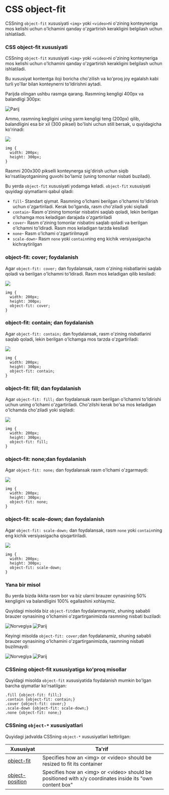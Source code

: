 # CSS object-fit

CSSning `object-fit` xususiyati `<img>` yoki `<video>`ni o'zining konteyneriga mos kelishi uchun o'lchamini qanday o'zgartirish kerakligini belgilash uchun ishlatiladi.

### CSS object-fit xususiyati

CSSning `object-fit` xususiyati `<img>` yoki `<video>`ni o'zining konteyneriga mos kelishi uchun o'lchamini qanday o'zgartirish kerakligini belgilash uchun ishlatiladi.

Bu xususiyat kontentga iloji boricha cho'zilish va ko'proq joy egalalsh kabi turli yo'llar bilan konteynerni to'ldirishni aytadi.

Parijda olingan ushbu rasmga qarang. Rasmning kengligi 400px va balandligi 300px:

![Parij](https://www.w3schools.com/css/paris.jpg)

Ammo, rasmning kegligini uning yarm kengligi teng (200px) qilib, balandligini esa bir xil (300 piksel) bo'lishi uchun still bersak, u quyidagicha ko'rinadi:

![](<../../.gitbook/assets/image (360).png>)

```
img {
  width: 200px;
  height: 300px;
}
```

Rasmni 200x300 pikselli konteynerga sig'dirish uchun siqib ko'rsatilayotganining guvohi bo'lamiz (uning tomonlar nisbati buziladi).

Bu yerda `object-fit` xususiyati yodamga keladi. `object-fit` xususiyati quyidagi qiymatlarni qabul qiladi:

* `fill`- Standart qiymat. Rasmning o'lchami berilgan o'lchamni to'ldirish uchun o'zgartiriladi. Kerak bo'lganda, rasm cho'ziladi yoki siqiladi
* `contain`- Rasm o'zining tomonlar nisbatini saqlab qoladi, lekin berilgan o'lchamga mos keladigan darajada o'zgartiriladi
* `cover`- Rasm o'zining tomonlar nisbatini saqlab qoladi va berilgan o'lchamni to'ldiradi. Rasm mos keladigan tarzda kesiladi
* `none`- Rasm o'lchami o'zgartirilmaydi
* `scale-down`- Rasm `none` yoki `contain`ning eng kichik versiyasigacha kichraytirilgan

### object-fit: cover; foydalanish

Agar  `object-fit: cover;` dan foydalansak, rasm o'zining nisbatlarini saqlab qoladi va berilgan o'lchamni to'ldiradi. Rasm mos keladigan qilib kesiladi:

![](<../../.gitbook/assets/image (278).png>)

```
img {
  width: 200px;
  height: 300px;
  object-fit: cover;
}
```

### object-fit: contain; dan foydalanish

Agar `object-fit: contain;` dan foydalansak, rasm o'zining nisbatlarini saqlab qoladi, lekin berilgan o'lchamga mos tarzda o'zgartiriladi:

![](<../../.gitbook/assets/image (607).png>)

```
img {
  width: 200px;
  height: 300px;
  object-fit: contain;
}
```

### object-fit: fill; dan foydalanish

Agar `object-fit: fill;` dan foydalansak rasm berilgan o'lchamni to'ldirishi uchun uning o'lchami o'zgartiriladi. Cho'zilshi kerak bo'sa mos keladigan o'lchamda cho'ziladi yoki siqiladi:

![](<../../.gitbook/assets/image (235).png>)

```
img {
  width: 200px;
  height: 300px;
  object-fit: fill;
}
```

### object-fit: none;dan foydalanish

Agar `object-fit: none;` dan foydalansak rasm o'lchami o'zgarmaydi:

![](<../../.gitbook/assets/image (280).png>)

```
img {
  width: 200px;
  height: 300px;
  object-fit: none;
}
```

### object-fit: scale-down; dan foydalanish

Agar `object-fit: scale-down;` dan foydalansak, rasm `none` yoki `contain`ning eng kichik versiyasigacha qisqartiriladi.

![](<../../.gitbook/assets/image (283).png>)

```
img {
  width: 200px;
  height: 300px;
  object-fit: scale-down;
}
```

### Yana bir misol

Bu yerda bizda ikkita rasm bor va biz ularni brauzer oynasining 50% kengligini va balandligini 100% egallashini xohlaymiz.

Quyidagi misolda biz `object-fit`dan foydalanmaymiz, shuning sababli brauzer oynasining o'lchamini o'zgartirganimizda rasmning nisbati buziladi:

![Norvegiya](https://www.w3schools.com/css/rock600x400.jpg) ![Parij](https://www.w3schools.com/css/paris.jpg)

Keyingi misolda `object-fit: cover;`dan foydalanamiz, shuning sababli brauzer oynasining o'lchamini o'zgartirganimizda, rasmning nisbati buzilmaydi:

![Norvegiya](https://www.w3schools.com/css/rock600x400.jpg) ![Parij](https://www.w3schools.com/css/paris.jpg)

### &#x20;CSSning object-fit xususiyatiga ko'proq misollar

Quyidagi misolda `object-fit` xususiyatida foydalanish mumkin bo'lgan barcha qiymatlar ko'rsatilgan:

```
.fill {object-fit: fill;}
.contain {object-fit: contain;}
.cover {object-fit: cover;}
.scale-down {object-fit: scale-down;}
.none {object-fit: none;}
```

### CSSning `object-*` xususiyatlari

Quyidagi jadvalda CSSning `object-*` xususiyatlari keltirilgan:

| Xususiyat                                                                                                                                                         | Ta'rif                                                                                                     |
| ----------------------------------------------------------------------------------------------------------------------------------------------------------------- | ---------------------------------------------------------------------------------------------------------- |
| [object-fit](https://www-w3schools-com.translate.goog/cssref/css3\_pr\_object-fit.asp?\_x\_tr\_sl=auto&\_x\_tr\_tl=uz&\_x\_tr\_hl=en&\_x\_tr\_pto=wapp)           | Specifies how an \<img> or \<video> should be resized to fit its container                                 |
| [object-position](https://www-w3schools-com.translate.goog/cssref/css3\_pr\_object-position.asp?\_x\_tr\_sl=auto&\_x\_tr\_tl=uz&\_x\_tr\_hl=en&\_x\_tr\_pto=wapp) | Specifies how an \<img> or \<video> should be positioned with x/y coordinates inside its "own content box" |

